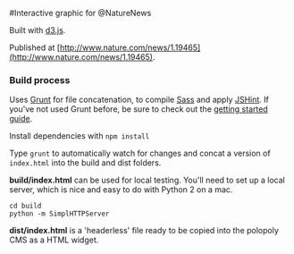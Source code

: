 #Interactive graphic for @NatureNews

Built with [d3.js](http://d3js.org/).

Published at [http://www.nature.com/news/1.19465](http://www.nature.com/news/1.19465).

### Build process

Uses [Grunt](http://gruntjs.com/) for file concatenation, to compile [Sass](http://sass-lang.com/) and apply [JSHint](https://github.com/gruntjs/grunt-contrib-jshint). If you've not used Grunt before, be sure to check out the [getting started guide](http://gruntjs.com/getting-started).

Install dependencies with `npm install`

Type `grunt` to automatically watch for changes and concat a version of `index.html` into the build and dist folders.

**build/index.html** can be used for local testing. You'll need to set up a local server, which is nice and easy to do with Python 2 on a mac.

	cd build
	python -m SimplHTTPServer 

**dist/index.html** is a 'headerless' file ready to be copied into the polopoly CMS as a HTML widget.
